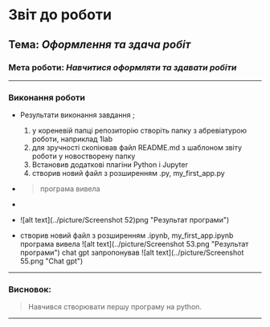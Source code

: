 # Звіт до роботи
## Тема: _Оформлення та здача робіт_
### Мета роботи: _Навчитися оформляти та здавати робіти_

---
### Виконання роботи
* Результати виконання завдання ;
    1. у кореневій папці репозиторію створіть папку з абревіатурою роботи, наприклад 1lab
    1. для зручності скопіював файл README.md з шаблоном звіту роботи у новостворену папку
    1. Встановив додаткові плагіни Python i Jupyter
    1. створив новий файл з розширенням .py, my_first_app.py
* 
    > програма вивела 

* 
    
*  ![alt text](../picture/Screenshot 52)png "Результат програми")

* створив новий файл з розширенням .ipynb,  my_first_app.ipynb
програма вивела
![alt text](../picture/Screenshot 53.png "Результат програми")
chat gpt запропонував
![alt text](../picture/Screenshot 55.png "Chat gpt")

  
---
### Висновок:
> Навчився створювати першу програму на python.

---